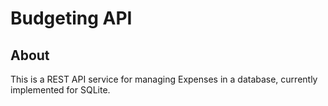 # Budgeting API

## About
This is a REST API service for managing Expenses in a database, currently implemented for SQLite.

